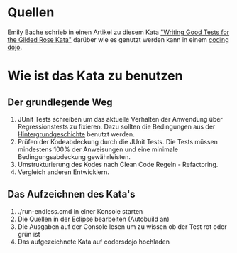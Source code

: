 Quellen
=======

Emily Bache schrieb in einen Artikel zu diesem Kata 
["Writing Good Tests for the Gilded Rose Kata"](http://emilybache.blogspot.se/2013/03/writing-good-tests-for-gilded-rose-kata.html) 
darüber wie es genutzt werden kann in einem [coding dojo](https://leanpub.com/codingdojohandbook).

Wie ist das Kata zu benutzen
============================

Der grundlegende Weg
--------------------

1. JUnit Tests schreiben um das aktuelle Verhalten der Anwendung über 
Regressionstests zu fixieren. Dazu sollten die Bedingungen aus der 
[Hintergrundgeschichte](./FachlicheAnforderungen.md) benutzt werden.
2. Prüfen der Kodeabdeckung durch die JUnit Tests. Die Tests müssen mindestens 
100% der Anweisungen und eine minimale Bedingungsabdeckung gewährleisten.
3. Umstrukturierung des Kodes nach Clean Code Regeln - Refactoring.
4. Vergleich anderen Entwicklern.


Das Aufzeichnen des Kata's
--------------------------

1. ./run-endless.cmd in einer Konsole starten
2. Die Quellen in der Eclipse bearbeiten (Autobuild an)
3. Die Ausgaben auf der Console lesen um zu wissen ob der Test rot oder grün ist
4. Das aufgezeichnete Kata auf codersdojo hochladen
